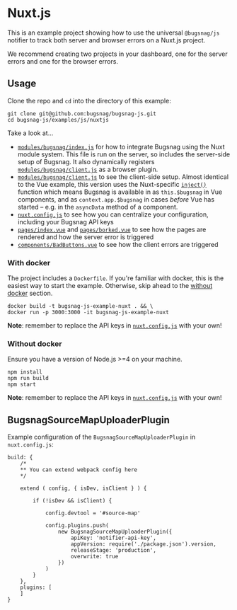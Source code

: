 # Nuxt.js

This is an example project showing how to use the universal `@bugsnag/js` notifier to track both server and browser errors on a Nuxt.js project.

We recommend creating two projects in your dashboard, one for the server errors and one for the browser errors.

## Usage

Clone the repo and `cd` into the directory of this example:

```
git clone git@github.com:bugsnag/bugsnag-js.git
cd bugsnag-js/examples/js/nuxtjs
```

Take a look at…
- [`modules/bugsnag/index.js`](modules/bugsnag/index.js) for how to integrate Bugsnag using the Nuxt module system. This file is run on the server, so includes the server-side setup of Bugsnag. It also dynamically registers [`modules/bugsnag/client.js`](modules/bugsnag/client.js) as a browser plugin.
- [`modules/bugsnag/client.js`](modules/bugsnag/client.js) to see the client-side setup. Almost identical to the Vue example, this version uses the Nuxt-specific [`inject()`](https://nuxtjs.org/guide/plugins#combined-inject) function which means Bugsnag is available in as `this.$bugsnag` in Vue components, and as `context.app.$bugsnag` in cases _before_ Vue has started – e.g. in the `asyncData` method of a component.
- [`nuxt.config.js`](nuxt.config.js) to see how you can centralize your configuration, including your Bugsnag API keys
- [`pages/index.vue`](pages/index.vue) and [`pages/borked.vue`](pages/index.vue) to see how the pages are rendered and how the server error is triggered
- [`components/BadButtons.vue`](components/BadButtons.vue) to see how the client errors are triggered

### With docker

The project includes a `Dockerfile`. If you're familiar with docker, this is the easiest way to start the example. Otherwise, skip ahead to the [without docker](#without-docker) section.

```
docker build -t bugsnag-js-example-nuxt . && \
docker run -p 3000:3000 -it bugsnag-js-example-nuxt
```

__Note__: remember to replace the API keys in [`nuxt.config.js`](nuxt.config.js) with your own!

### Without docker

Ensure you have a version of Node.js >=4 on your machine.

```
npm install
npm run build
npm start
```
__Note__: remember to replace the API keys in [`nuxt.config.js`](nuxt.config.js) with your own!

## BugsnagSourceMapUploaderPlugin

Example configuration of the `BugsnagSourceMapUploaderPlugin` in `nuxt.config.js`:

```
build: {
	/*
	** You can extend webpack config here
	*/

	extend ( config, { isDev, isClient } ) {

		if (!isDev && isClient) {

			config.devtool = '#source-map'

		 	config.plugins.push(
				new BugsnagSourceMapUploaderPlugin({
					apiKey: 'notifier-api-key',
					appVersion: require('./package.json').version,
					releaseStage: 'production',
					overwrite: true
				})
			)
		}
	},
	plugins: [
	]
}
```
